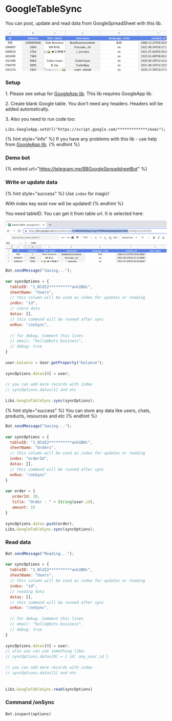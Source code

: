 # GoogleTableSync

You can post, update and read data from GoogleSpreadSheet with this lib.

![](<../.gitbook/assets/image (95) (1).png>)

### Setup

1\. Please see setup for [GoogleApp lib](googleapp.md). This lib requires GoogleApp lib.

2\. Create blank Google table. You don't need any headers. Headers will be added automatically.

3\. Also you need to run code too:

`Libs.GoogleApp.setUrl("https://script.google.com/*************/exec");`

{% hint style="info" %}
If you have any problems with this lib - use help from [GoogleApp lib](googleapp.md).
{% endhint %}

### Demo bot

{% embed url="https://telegram.me/BBGoogleSpreadsheetBot" %}

### Write or update data

{% hint style="success" %}
Use `index` for magic!

With index key exist row will be updated!
{% endhint %}

You need tableID. You can get it from table url. It is selected here:

![](<../.gitbook/assets/image (95).png>)

```javascript
Bot.sendMessage("Saving...");

var syncOptions = {
  tableID: "1_NldI2**********ank1B9c",
  sheetName: "Users",
  // this column will be used as index for updates or reading
  index: "id",
  // store data
  datas: [],
  // this command will be runned after sync
  onRun: "/onSync",

  // for debug. Comment this lines
  // email: "hello@bots.business",
  // debug: true
}

user.balance = User.getProperty("balance");

syncOptions.datas[0] = user;

// you can add more records with index 
// syncOptions.datas[1] and etc 

Libs.GoogleTableSync.sync(syncOptions);
```

{% hint style="success" %}
You can store any data like users, chats, products, resources and etc
{% endhint %}

```javascript
Bot.sendMessage("Saving...");

var syncOptions = {
  tableID: "1_NldI2**********ank1B9c",
  sheetName: "Orders",
  // this column will be used as index for updates or reading
  index: "orderId",
  datas: [],
  // this command will be runned after sync
  onRun: "/onSync"
}

var order = {
   orderId: 10,
   title: "Order - " + String(user.id),
   amount: 15
}

syncOptions.datas.push(order);
Libs.GoogleTableSync.sync(syncOptions);
```

### Read data

```javascript
Bot.sendMessage("Reading...");

var syncOptions = {
  tableID: "1_NldI2**********ank1B9c",
  sheetName: "Users",
  // this column will be used as index for updates or reading
  index: "id",
  // reading data
  datas: [],
  // this command will be runned after sync
  onRun: "/onSync",

  // for debug. Comment this lines
  // email: "hello@bots.business",
  // debug: true
}

syncOptions.datas[0] = user;
// also you can use something like:
// syncOptions.datas[0] = { id: any_user_id }

// you can add more records with index 
// syncOptions.datas[1] and etc 


Libs.GoogleTableSync.read(syncOptions)
```



### Command /onSync

`Bot.inspect(options)`

